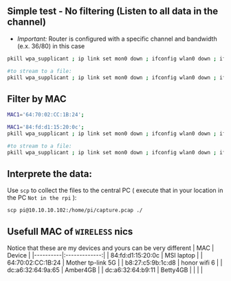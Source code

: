 ## Simple test - No filtering (Listen to all data in the channel)
- _Important:_ Router is configured with a specific channel and bandwidth (e.x. 36/80) in this case

```sh
pkill wpa_supplicant ; ip link set mon0 down ; ifconfig wlan0 down ; ifconfig wlan0 up ; iw dev wlan0 interface add mon0 type monitor ; ip link set mon0 up ; CFG_STR=$(mcp -c 36/80 -C 1 -N 1 -d 50) ; nexutil -I wlan0 -s 500 -b -l 34 -v $CFG_STR ; iw dev ; nexutil -k ; tcpdump -i wlan0 dst port 5500

#to stream to a file:
pkill wpa_supplicant ; ip link set mon0 down ; ifconfig wlan0 down ; ifconfig wlan0 up ; iw dev wlan0 interface add mon0 type monitor ; ip link set mon0 up ; CFG_STR=$(mcp -c 36/80 -C 1 -N 1 -d 50) ; nexutil -I wlan0 -s 500 -b -l 34 -v $CFG_STR ; iw dev ; nexutil -k ; tcpdump -i wlan0 dst port 5500 -vv -w capture.pcap -c 1000
```

## Filter by MAC
```sh
MAC1='64:70:02:CC:1B:24';

MAC1='84:fd:d1:15:20:0c';
pkill wpa_supplicant ; ip link set mon0 down ; ifconfig wlan0 down ; ifconfig wlan0 up ; iw dev wlan0 interface add mon0 type monitor ; ip link set mon0 up ; CFG_STR=$(mcp -c 36/80 -C 1 -N 1 -d 50 -m $MAC1) ; nexutil -I wlan0 -s 500 -b -l 34 -v $CFG_STR ; iw dev ; nexutil -k ; tcpdump -i wlan0 dst port 5500

#to stream to a file:
pkill wpa_supplicant ; ip link set mon0 down ; ifconfig wlan0 down ; ifconfig wlan0 up ; iw dev wlan0 interface add mon0 type monitor ; ip link set mon0 up ; CFG_STR=$(mcp -c 36/80 -C 1 -N 1 -d 50 -m $MAC1) ; nexutil -I wlan0 -s 500 -b -l 34 -v $CFG_STR ; iw dev ; nexutil -k ; tcpdump -i wlan0 dst port 5500 -vv -w capture.pcap -c 1000
```


## Interprete the data:
Use `scp` to collect the files to the central PC ( execute that in your location in the PC `Not in the rpi` ):
```
scp pi@10.10.10.102:/home/pi/capture.pcap ./
```

## Usefull MAC of `WIRELESS` nics 
Notice that these are my devices and yours can be very different
| MAC  |      Device      |
|----------|:-------------:|
| 84:fd:d1:15:20:0c |  MSI laptop |
| 64:70:02:CC:1B:24 |  Mother tp-link 5G |
| b8:27:c5:9b:1c:d8 |  honor wifi 6 |
| dc:a6:32:64:9a:65 | Amber4GB |
| dc:a6:32:64:b9:11 | Betty4GB |
|  |  |

<!--stackedit_data:
eyJoaXN0b3J5IjpbNDIxNTAyMTE1LC0xMjQ1NjMzMDI1LDEzMD
U1MjI2MDUsLTE2ODQ5OTM0OCwtMTM4MzQyOTQwNCw2Nzg0NTU5
NTksMTM2OTA2NjY4MywxOTI3OTczNzMwLDE3MjU0ODA3NjIsMT
k0NTk4MDMxMl19
-->